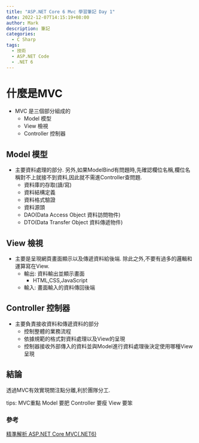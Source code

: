 ```yaml
---
title: "ASP.NET Core 6 Mvc 學習筆記 Day 1"
date: 2022-12-07T14:15:19+08:00
author: Mark
description: 筆記
categories:
  - C Sharp 
tags:
  - 技術
  - ASP.NET Code
  - .NET 6
---
```


# 什麼是MVC 
* MVC 是三個部分組成的
  * Model 模型 
  * View 檢視
  * Controller 控制器

## Model 模型 
* 主要資料處理的部分.
  另外,如果ModelBind有問題時,先確認欄位名稱,欄位名稱對不上就接不到資料,因此就不需進Controller查問題.
  * 資料庫的存取(讀/寫)
  * 資料結構定義
  * 資料格式驗證
  * 資料源頭
  * DAO(Data Access Object 資料訪問物件)
  * DTO(Data Transfer Object 資料傳遞物件)

## View 檢視
* 主要是呈現網頁畫面顯示以及傳遞資料給後端.
除此之外,不要有過多的邏輯和運算寫在View.
  * 輸出: 資料輸出並顯示畫面
    * HTML,CSS,JavaScript
  * 輸入: 畫面輸入的資料傳回後端

## Controller 控制器
* 主要負責接收資料和傳遞資料的部分
  * 控制整體的業務流程
  * 依據規範的格式對資料處理以及View的呈現
  * 控制器接收外部傳入的資料並與Model進行資料處理後決定使用哪種View呈現

## 結論
透過MVC有效實現關注點分離,利於團隊分工.

tips: MVC重點 Model 要肥 Controller 要瘦 View 要笨 

### 參考
[精準解析 ASP.NET Core MVC(.NET6)](https://skilltree.my/Events/2022/12/3/analyzing-asp-dot-net-core-mvc-batch-4)
